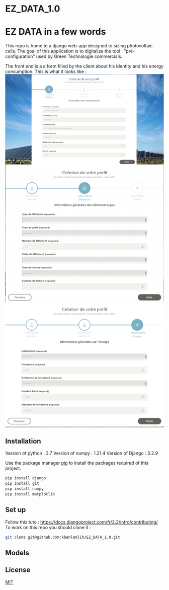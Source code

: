 # EZ_DATA_1.0
# EZ DATA in a few words 

This repo is home to a django web-app designed to sizing photovoltaic cells.
The goal of this application is to digitalize the tool : "pré-configuration" used by Green Technologie commercials. 
 
The front end is a a form filled by the client about his identity and his energy consumption. 
This is what it looks like :
![alt text](https://github.com/kbenlamlih/EZ_DATA_1.0/blob/master/form1.png)
![alt text](https://github.com/kbenlamlih/EZ_DATA_1.0/blob/master/form2.png)
![alt text](https://github.com/kbenlamlih/EZ_DATA_1.0/blob/master/form3.png)




## Installation

Version of python : 3.7
Version of numpy : 1.21.4
Version of Django : 3.2.9

Use the package manager [pip](https://pip.pypa.io/en/stable/) to install the packages required of this project.
```bash
pip install django 
pip install git
pip install numpy
pip install matplotlib 
```
## Set up

Follow this tuto : https://docs.djangoproject.com/fr/2.2/intro/contributing/
To work on this repo you should clone it :

```bash
git clone git@github.com:kbenlamlih/EZ_DATA_1.0.git
```

## Models 


## License
[MIT](https://choosealicense.com/licenses/mit/)
